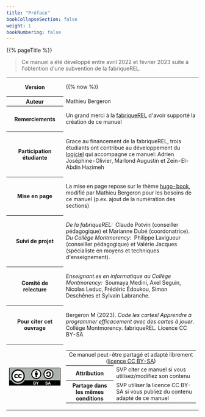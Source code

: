 ```yaml
---
title: "Préface"
bookCollapseSection: false
weight: 1
bookNumbering: false
---
```


{{% pageTitle %}}

> Ce manuel a été développé entre avril 2022 et février 2023 suite à l'obtention
> d'une subvention de la fabriqueREL.



<table>

<tr>
<th>Version</th>
<td>

{{% now %}}

</td>
</tr>

<tr>
<th>Auteur</th>
<td>Mathieu Bergeron
</td>
</tr>

<tr>
<th>Remerciements</th>
<td>

Un grand merci à la <a href="https://fabriquerel.org/qui-sommes-nous/">fabriqueREL</a> d'avoir supporté la création de ce manuel

</td>
</tr>

<tr>
<th>Participation étudiante</th>
<td>

Grace au financement de la fabriqueREL, trois étudiants ont contribué au développement du <a href="https://github.com/cartesjava/ca.ntro.cards">logiciel</a> qui accompagne ce manuel: 
Adrien Joséphine-Olivier,
Marlond Augustin
et
Zein-El-Abdin Hazimeh



</td>
</tr>

<tr>
<th>Mise en page</th>
<td>

La mise en page repose sur le thème <a href="https://github.com/alex-shpak/hugo-book">hugo-book</a>, modifié par Mathieu Bergeron pour les besoins de ce manuel (p.ex. ajout de la numération des sections)
 

</td>
</tr>

<tr>
<th>Suivi de projet</th>
<td>

*De la fabriqueREL:* &nbsp;Claude Potvin (conseiller pédagogique) et Marianne Dubé (coordonatrice).
*Du Collège Montmorency:* &nbsp;Philippe Lavigueur (conseiller pédagogique) et Valérie Jacques (spécialiste en moyens et techniques d'enseignement).
</td>
</tr>


<tr>
<th>Comité de relecture</th>
<td>

*Enseignant.es en informatique au Collège Montmorency:* &nbsp;Soumaya Medini, Axel Seguin, Nicolas Leduc, Frédéric Édoukou, Simon Deschênes et Sylvain Labranche.
</td>
</tr>

<tr>
<th>Pour citer cet ouvrage</th>
<td>

Bergeron M (2023). *Code les cartes! Apprendre à programmer efficacement avec des cartes à jouer*.
Collège Montmorency. fabriqueREL. Licence CC BY-SA


</td>
</tr>

<tr>
<th><img src="/by-sa.png"></th>
<td>

<table>

<!--
<tr>
<th>
Licence CC
</th>
-->

<td colspan="2" style="text-align:center;">
Ce manuel peut-être partagé et adapté librement (<a href="https://creativecommons.org/licenses/by-sa/4.0/deed.fr">licence CC BY-SA</a>)
</td>

</tr> 

<tr>
<th>
Attribution
</th>

<td>
SVP citer ce manuel si vous utilisez/modifiez son contenu
</td>

</tr>

<tr>
<th>
Partage dans les mêmes conditions
</th>

<td>
SVP utiliser la licence CC BY-SA si vous publiez du contenu adapté de ce manuel
</td>

</tr>

</table>


</td>
</tr>




</table>

